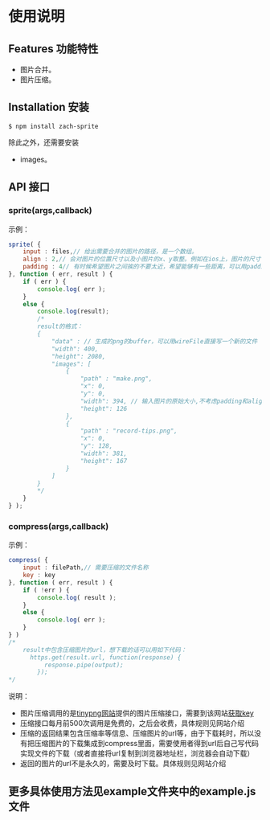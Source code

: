 使用说明
=======

## Features 功能特性
* 图片合并。
* 图片压缩。

## Installation 安装
	$ npm install zach-sprite

除此之外，还需要安装
* images。

## API 接口

### sprite(args,callback)
示例：
```javascript
sprite( {
	input : files,// 给出需要合并的图片的路径，是一个数组。
	align : 2,// 会对图片的位置尺寸以及小图片的x、y取整。例如在ios上，图片的尺寸需要是2的整数倍，就可以设定align为2（align的默认值就是2）
	padding : 4// 有时候希望图片之间挨的不要太近，希望能够有一些距离，可以用padding来设置。
}, function ( err, result ) {
	if ( err ) {
		console.log( err );
	}
	else {
		console.log(result);
		/*
		result的格式：
		{
            "data" : // 生成的png的buffer，可以用wireFile直接写一个新的文件
            "width": 400,
            "height": 2080,
            "images": [
                {
                    "path" : "make.png",
                    "x": 0,
                    "y": 0,
                    "width": 394, // 输入图片的原始大小,不考虑padding和align
                    "height": 126
                },
                {
                    "path" : "record-tips.png",
                    "x": 0,
                    "y": 128,
                    "width": 381,
                    "height": 167
                }
            ]
        }
		*/
	}
} );
```

### compress(args,callback)
示例：
```javascript
compress( {
	input : filePath,// 需要压缩的文件名称
	key : key
}, function ( err, result ) {
	if ( !err ) {
		console.log( result );
	}
	else {
		console.log( err );
	}
} )
/*
	result中包含压缩图片的url，想下载的话可以用如下代码：
	  https.get(result.url, function(response) {
          response.pipe(output);
        });
*/
```


说明：
* 图片压缩调用的是[tinypng网站](https://tinypng.com/)提供的图片压缩接口，需要到该网站[获取key](https://tinypng.com/developers)
* 压缩接口每月前500次调用是免费的，之后会收费，具体规则见网站介绍
* 压缩的返回结果包含压缩率等信息、压缩图片的url等，由于下载耗时，所以没有把压缩图片的下载集成到compress里面，需要使用者得到url后自己写代码实现文件的下载（或者直接将url复制到浏览器地址栏，浏览器会自动下载）
* 返回的图片的url不是永久的，需要及时下载。具体规则见网站介绍

## 更多具体使用方法见example文件夹中的example.js文件